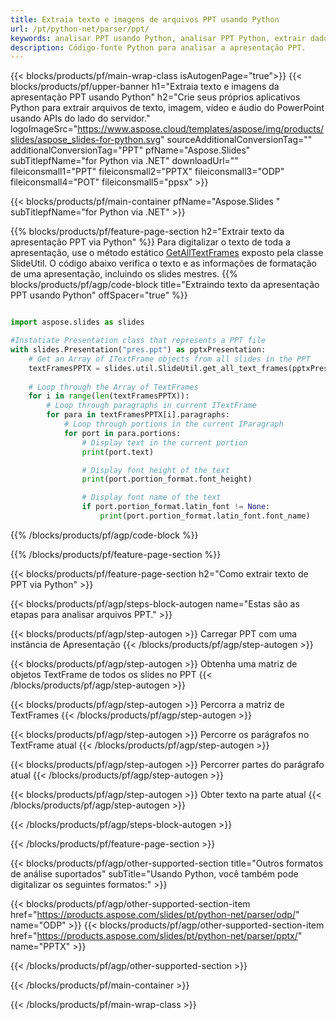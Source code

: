 ```yaml
---
title: Extraia texto e imagens de arquivos PPT usando Python
url: /pt/python-net/parser/ppt/
keywords: analisar PPT usando Python, analisar PPT Python, extrair dados de PPT em Python, extrair texto de PPT usando Python, extrair imagens de PPT usando Python
description: Código-fonte Python para analisar a apresentação PPT.
---
```


{{< blocks/products/pf/main-wrap-class isAutogenPage="true">}}
{{< blocks/products/pf/upper-banner h1="Extraia texto e imagens da apresentação PPT usando Python" h2="Crie seus próprios aplicativos Python para extrair arquivos de texto, imagem, vídeo e áudio do PowerPoint usando APIs do lado do servidor." logoImageSrc="https://www.aspose.cloud/templates/aspose/img/products/slides/aspose_slides-for-python.svg" sourceAdditionalConversionTag="" additionalConversionTag="PPT" pfName="Aspose.Slides" subTitlepfName="for Python via .NET" downloadUrl="" fileiconsmall1="PPT" fileiconsmall2="PPTX" fileiconsmall3="ODP" fileiconsmall4="POT" fileiconsmall5="ppsx" >}}

{{< blocks/products/pf/main-container pfName="Aspose.Slides " subTitlepfName="for Python via .NET" >}}

{{% blocks/products/pf/feature-page-section  h2="Extrair texto da apresentação PPT via Python" %}}
Para digitalizar o texto de toda a apresentação, use o método estático [GetAllTextFrames](https://reference.aspose.com/slides/python-net/aspose.slides.util/slideutil/) exposto pela classe SlideUtil. O código abaixo verifica o texto e as informações de formatação de uma apresentação, incluindo os slides mestres.
{{% blocks/products/pf/agp/code-block title="Extraindo texto da apresentação PPT usando Python" offSpacer="true" %}}

```py

import aspose.slides as slides

#Instatiate Presentation class that represents a PPT file
with slides.Presentation("pres.ppt") as pptxPresentation:
    # Get an Array of ITextFrame objects from all slides in the PPT
    textFramesPPTX = slides.util.SlideUtil.get_all_text_frames(pptxPresentation, True)
    
    # Loop through the Array of TextFrames
    for i in range(len(textFramesPPTX)):
	    # Loop through paragraphs in current ITextFrame
        for para in textFramesPPTX[i].paragraphs:
            # Loop through portions in the current IParagraph
            for port in para.portions:
			    # Display text in the current portion
                print(port.text)

    			# Display font height of the text
                print(port.portion_format.font_height)

			    # Display font name of the text
                if port.portion_format.latin_font != None:
                    print(port.portion_format.latin_font.font_name)
```

{{% /blocks/products/pf/agp/code-block %}}

{{% /blocks/products/pf/feature-page-section %}}

{{< blocks/products/pf/feature-page-section  h2="Como extrair texto de PPT via Python" >}}

{{< blocks/products/pf/agp/steps-block-autogen name="Estas são as etapas para analisar arquivos PPT." >}}

{{< blocks/products/pf/agp/step-autogen >}}
Carregar PPT com uma instância de Apresentação
{{< /blocks/products/pf/agp/step-autogen >}}

{{< blocks/products/pf/agp/step-autogen >}}
Obtenha uma matriz de objetos TextFrame de todos os slides no PPT
{{< /blocks/products/pf/agp/step-autogen >}}

{{< blocks/products/pf/agp/step-autogen >}}
Percorra a matriz de TextFrames
{{< /blocks/products/pf/agp/step-autogen >}}

{{< blocks/products/pf/agp/step-autogen >}}
Percorre os parágrafos no TextFrame atual
{{< /blocks/products/pf/agp/step-autogen >}}

{{< blocks/products/pf/agp/step-autogen >}}
Percorrer partes do parágrafo atual
{{< /blocks/products/pf/agp/step-autogen >}}

{{< blocks/products/pf/agp/step-autogen >}}
Obter texto na parte atual
{{< /blocks/products/pf/agp/step-autogen >}}

{{< /blocks/products/pf/agp/steps-block-autogen >}}

{{< /blocks/products/pf/feature-page-section >}}

{{< blocks/products/pf/agp/other-supported-section title="Outros formatos de análise suportados" subTitle="Usando Python, você também pode digitalizar os seguintes formatos:" >}}

{{< blocks/products/pf/agp/other-supported-section-item href="https://products.aspose.com/slides/pt/python-net/parser/odp/" name="ODP" >}}
{{< blocks/products/pf/agp/other-supported-section-item href="https://products.aspose.com/slides/pt/python-net/parser/pptx/" name="PPTX" >}}


{{< /blocks/products/pf/agp/other-supported-section >}}

{{< /blocks/products/pf/main-container >}}
    
{{< /blocks/products/pf/main-wrap-class >}}